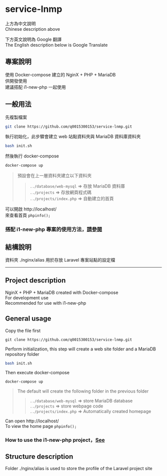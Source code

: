 service-lnmp
===

上方為中文說明  
Chinese description above

下方英文說明為 Google 翻譯  
The English description below is Google Translate  

專案說明
---
使用 Docker-compose 建立的 NginX + PHP + MariaDB  
供開發使用  
建議搭配 i1-new-php 一起使用  

一般用法  
---
先複製檔案  
```bash
git clone https://github.com/q0015300153/service-lnmp.git
```

執行初始化，此步驟會建立 web 站點資料夾與 MariaDB 資料庫資料夾  
```bash
bash init.sh
```

然後執行 docker-compose  
```bash
docker-compose up
```

>預設會在上一層資料夾建立以下資料夾  
>>`../database/web-mysql` => 存放 MariaDB 資料庫  
>>`../projects`           => 存放網頁程式碼  
>>`../projects/index.php` => 自動建立的首頁  

可以開啟 http://localhost/  
來查看首頁 `phpinfo();`

### 搭配 i1-new-php 專案的使用方法，[請參閱](https://github.com/q0015300153/i1-new-php)  

結構說明  
---
資料夾 ./nginx/alias 用於存放 Laravel 專案站點的設定檔

- - -

Project description
---
NginX + PHP + MariaDB created with Docker-compose  
For development use  
Recommended for use with i1-new-php  

General usage  
---
Copy the file first  
```git
git clone https://github.com/q0015300153/service-lnmp.git
```

Perform initialization, this step will create a web site folder and a MariaDB repository folder  
```bash
bash init.sh
```

Then execute docker-compose  
```bash
docker-compose up
```

>The default will create the following folder in the previous folder  
>>`../database/web-mysql` => store MariaDB database  
>>`../projects` => store webpage code  
>>`../projects/index.php` => Automatically created homepage  

Can open http://localhost/  
To view the home page `phpinfo();`

### How to use the i1-new-php project，[See](https://github.com/q0015300153/i1-new-php)  

Structure description  
---
Folder ./nginx/alias is used to store the profile of the Laravel project site  
